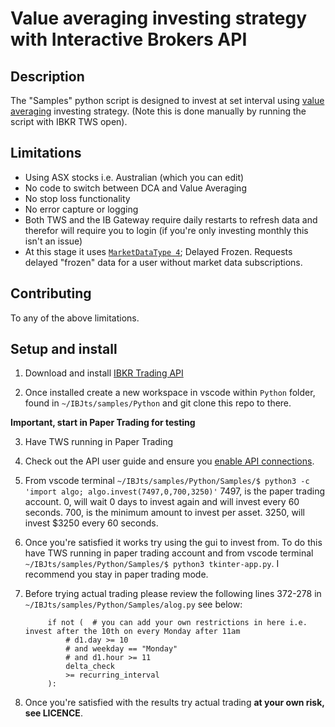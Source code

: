# Value averaging investing strategy with Interactive Brokers API

## Description

The "Samples" python script is designed to invest at set interval using [value averaging](https://www.investopedia.com/terms/v/value_averaging.asp) investing strategy. (Note this is done manually by running the script with IBKR TWS open).

## Limitations

- Using ASX stocks i.e. Australian (which you can edit)
- No code to switch between DCA and Value Averaging
- No stop loss functionality
- No error capture or logging
- Both TWS and the IB Gateway require daily restarts to refresh data and therefor will require you to login (if you're only investing monthly this isn't an issue)
- At this stage it uses [```MarketDataType 4```](https://interactivebrokers.github.io/tws-api/market_data_type.html); Delayed Frozen. Requests delayed "frozen" data for a user without market data subscriptions.


## Contributing

To any of the above limitations.

## Setup and install

1. Download and install [IBKR Trading API](http://interactivebrokers.github.io/)

2. Once installed create a new workspace in vscode within ```Python``` folder, found in ```~/IBJts/samples/Python``` and git clone this repo to there.

**Important, start in Paper Trading for testing**

3. Have TWS running in Paper Trading

4. Check out the API user guide and ensure you [enable API connections](https://interactivebrokers.github.io/tws-api/initial_setup.html).

5. From vscode terminal ```~/IBJts/samples/Python/Samples/$ python3 -c 'import algo; algo.invest(7497,0,700,3250)'``` 7497, is the paper trading account. 0, will wait 0 days to invest again and will invest every 60 seconds. 700, is the minimum amount to invest per asset. 3250, will invest $3250 every 60 seconds.

6. Once you're satisfied it works try using the gui to invest from. To do this have TWS running in paper trading account and from vscode terminal ```~/IBJts/samples/Python/Samples/$ python3 tkinter-app.py```. I recommend you stay in paper trading mode.

7. Before trying actual trading please review the following lines 372-278 in ```~/IBJts/samples/Python/Samples/alog.py``` see below:

            if not (  # you can add your own restrictions in here i.e. invest after the 10th on every Monday after 11am
                # d1.day >= 10
                # and weekday == "Monday"
                # and d1.hour >= 11
                delta_check
                >= recurring_interval
            ):

8. Once you're satisfied with the results try actual trading **at your own risk, see LICENCE**. 





